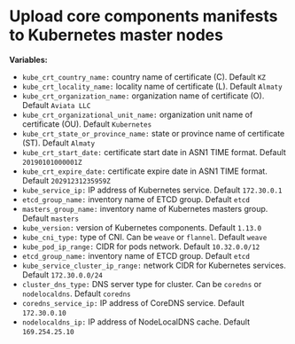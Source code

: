 # Upload core components manifests to Kubernetes master nodes


**Variables:**

  - `kube_crt_country_name:` country name of certificate (C). Default `KZ`
  - `kube_crt_locality_name:` locality name of certificate (L). Default `Almaty`
  - `kube_crt_organization_name:` organization name of certificate (O). Default `Aviata LLC`
  - `kube_crt_organizational_unit_name:` organization unit name of certificate (OU). Default `Kubernetes`
  - `kube_crt_state_or_province_name:` state or province name of certificate (ST). Default `Almaty`
  - `kube_crt_start_date:` certificate start date in ASN1 TIME format. Default `20190101000001Z`
  - `kube_crt_expire_date:` certificate expire date in ASN1 TIME format. Default `20291231235959Z`
  - `kube_service_ip:` IP address of Kubernetes service. Default `172.30.0.1`
  - `etcd_group_name:` inventory name of ETCD group. Default `etcd`
  - `masters_group_name:` inventory name of Kubernetes masters group. Default `masters`
  - `kube_version:` version of Kubernetes components. Default `1.13.0`
  - `kube_cni_type:` type of CNI. Can be `weave` or `flannel`. Default `weave`
  - `kube_pod_ip_range:` CIDR for pods network. Default `10.32.0.0/12`
  - `etcd_group_name:` inventory name of ETCD group. Default `etcd`
  - `kube_service_cluster_ip_range:` network CIDR for Kubernetes services. Default `172.30.0.0/24`
  - `cluster_dns_type:` DNS server type for cluster. Can be `coredns` or `nodelocaldns`. Default `coredns`
  - `coredns_service_ip:` IP address of CoreDNS service. Default `172.30.0.10`
  - `nodelocaldns_ip:` IP address of NodeLocalDNS cache. Default `169.254.25.10`
